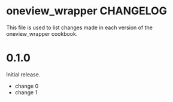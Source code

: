 # oneview_wrapper CHANGELOG

This file is used to list changes made in each version of the oneview_wrapper cookbook.

# 0.1.0

Initial release.

- change 0
- change 1

